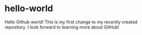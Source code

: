 # hello-world

Hello Github world! This is my first change to my recently created repository. I look forward to learning more about GitHub!
